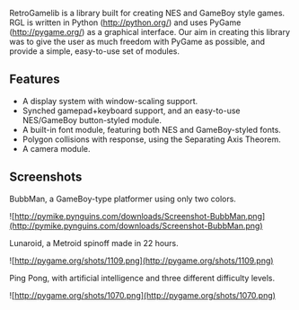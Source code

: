 RetroGamelib is a library built for creating NES and GameBoy style games. RGL is written in Python (http://python.org/) and uses PyGame (http://pygame.org/) as a graphical interface. Our aim in creating this library was to give the user as much freedom with PyGame as possible, and provide a simple, easy-to-use set of modules.

## Features ##
  * A display system with window-scaling support.
  * Synched gamepad+keyboard support, and an easy-to-use NES/GameBoy button-styled module.
  * A built-in font module, featuring both NES and GameBoy-styled fonts.
  * Polygon collisions with response, using the Separating Axis Theorem.
  * A camera module.

## Screenshots ##

BubbMan, a GameBoy-type platformer using only two colors.

![http://pymike.pynguins.com/downloads/Screenshot-BubbMan.png](http://pymike.pynguins.com/downloads/Screenshot-BubbMan.png)

Lunaroid, a Metroid spinoff made in 22 hours.

![http://pygame.org/shots/1109.png](http://pygame.org/shots/1109.png)

Ping Pong, with artificial intelligence and three different difficulty levels.

![http://pygame.org/shots/1070.png](http://pygame.org/shots/1070.png)
